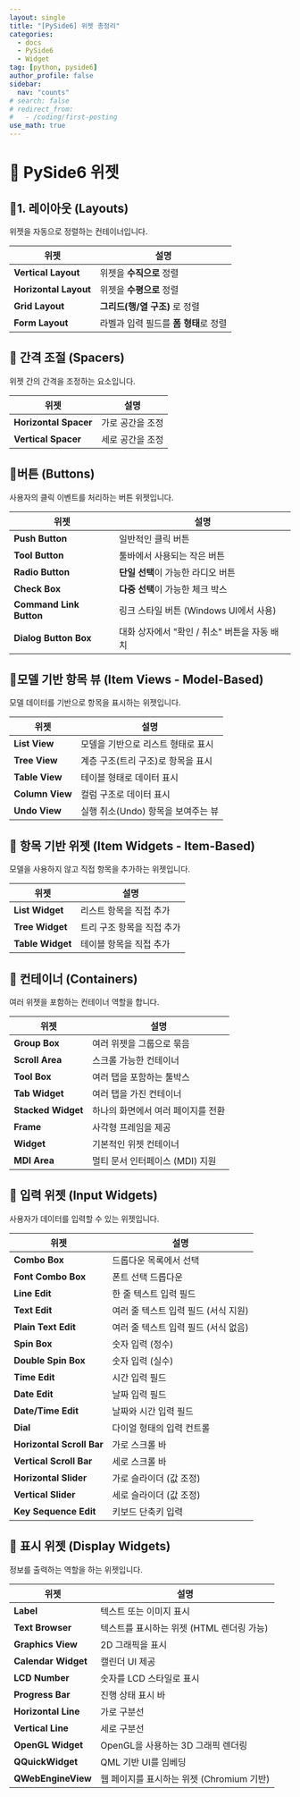 ```yaml
---
layout: single
title: "[PySide6] 위젯 총정리"
categories:
  - docs
  - PySide6
  - Widget
tag: [python, pyside6]
author_profile: false
sidebar:
  nav: "counts"
# search: false
# redirect_from:
#   - /coding/first-posting
use_math: true
---
```


# 👑 PySide6 위젯

## 🍒1. 레이아웃 (Layouts)

위젯을 자동으로 정렬하는 컨테이너입니다.

| 위젯                  | 설명                                  |
| --------------------- | ------------------------------------- |
| **Vertical Layout**   | 위젯을 **수직으로** 정렬              |
| **Horizontal Layout** | 위젯을 **수평으로** 정렬              |
| **Grid Layout**       | **그리드(행/열 구조)** 로 정렬        |
| **Form Layout**       | 라벨과 입력 필드를 **폼 형태**로 정렬 |

## 🍒 간격 조절 (Spacers)

위젯 간의 간격을 조정하는 요소입니다.

| 위젯                  | 설명             |
| --------------------- | ---------------- |
| **Horizontal Spacer** | 가로 공간을 조정 |
| **Vertical Spacer**   | 세로 공간을 조정 |

## 🍒버튼 (Buttons)

사용자의 클릭 이벤트를 처리하는 버튼 위젯입니다.

| 위젯                    | 설명                                         |
| ----------------------- | -------------------------------------------- |
| **Push Button**         | 일반적인 클릭 버튼                           |
| **Tool Button**         | 툴바에서 사용되는 작은 버튼                  |
| **Radio Button**        | **단일 선택**이 가능한 라디오 버튼           |
| **Check Box**           | **다중 선택**이 가능한 체크 박스             |
| **Command Link Button** | 링크 스타일 버튼 (Windows UI에서 사용)       |
| **Dialog Button Box**   | 대화 상자에서 "확인 / 취소" 버튼을 자동 배치 |

## 🍒모델 기반 항목 뷰 (Item Views - Model-Based)

모델 데이터를 기반으로 항목을 표시하는 위젯입니다.

| 위젯            | 설명                               |
| --------------- | ---------------------------------- |
| **List View**   | 모델을 기반으로 리스트 형태로 표시 |
| **Tree View**   | 계층 구조(트리 구조)로 항목을 표시 |
| **Table View**  | 테이블 형태로 데이터 표시          |
| **Column View** | 컬럼 구조로 데이터 표시            |
| **Undo View**   | 실행 취소(Undo) 항목을 보여주는 뷰 |

## 🍒 항목 기반 위젯 (Item Widgets - Item-Based)

모델을 사용하지 않고 직접 항목을 추가하는 위젯입니다.

| 위젯             | 설명                       |
| ---------------- | -------------------------- |
| **List Widget**  | 리스트 항목을 직접 추가    |
| **Tree Widget**  | 트리 구조 항목을 직접 추가 |
| **Table Widget** | 테이블 항목을 직접 추가    |

## 🍒 컨테이너 (Containers)

여러 위젯을 포함하는 컨테이너 역할을 합니다.

| 위젯               | 설명                               |
| ------------------ | ---------------------------------- |
| **Group Box**      | 여러 위젯을 그룹으로 묶음          |
| **Scroll Area**    | 스크롤 가능한 컨테이너             |
| **Tool Box**       | 여러 탭을 포함하는 툴박스          |
| **Tab Widget**     | 여러 탭을 가진 컨테이너            |
| **Stacked Widget** | 하나의 화면에서 여러 페이지를 전환 |
| **Frame**          | 사각형 프레임을 제공               |
| **Widget**         | 기본적인 위젯 컨테이너             |
| **MDI Area**       | 멀티 문서 인터페이스 (MDI) 지원    |

## 🍒 입력 위젯 (Input Widgets)

사용자가 데이터를 입력할 수 있는 위젯입니다.

| 위젯                      | 설명                                 |
| ------------------------- | ------------------------------------ |
| **Combo Box**             | 드롭다운 목록에서 선택               |
| **Font Combo Box**        | 폰트 선택 드롭다운                   |
| **Line Edit**             | 한 줄 텍스트 입력 필드               |
| **Text Edit**             | 여러 줄 텍스트 입력 필드 (서식 지원) |
| **Plain Text Edit**       | 여러 줄 텍스트 입력 필드 (서식 없음) |
| **Spin Box**              | 숫자 입력 (정수)                     |
| **Double Spin Box**       | 숫자 입력 (실수)                     |
| **Time Edit**             | 시간 입력 필드                       |
| **Date Edit**             | 날짜 입력 필드                       |
| **Date/Time Edit**        | 날짜와 시간 입력 필드                |
| **Dial**                  | 다이얼 형태의 입력 컨트롤            |
| **Horizontal Scroll Bar** | 가로 스크롤 바                       |
| **Vertical Scroll Bar**   | 세로 스크롤 바                       |
| **Horizontal Slider**     | 가로 슬라이더 (값 조정)              |
| **Vertical Slider**       | 세로 슬라이더 (값 조정)              |
| **Key Sequence Edit**     | 키보드 단축키 입력                   |

## 🍒 표시 위젯 (Display Widgets)

정보를 출력하는 역할을 하는 위젯입니다.

| 위젯                | 설명                                      |
| ------------------- | ----------------------------------------- |
| **Label**           | 텍스트 또는 이미지 표시                   |
| **Text Browser**    | 텍스트를 표시하는 위젯 (HTML 렌더링 가능) |
| **Graphics View**   | 2D 그래픽을 표시                          |
| **Calendar Widget** | 캘린더 UI 제공                            |
| **LCD Number**      | 숫자를 LCD 스타일로 표시                  |
| **Progress Bar**    | 진행 상태 표시 바                         |
| **Horizontal Line** | 가로 구분선                               |
| **Vertical Line**   | 세로 구분선                               |
| **OpenGL Widget**   | OpenGL을 사용하는 3D 그래픽 렌더링        |
| **QQuickWidget**    | QML 기반 UI를 임베딩                      |
| **QWebEngineView**  | 웹 페이지를 표시하는 위젯 (Chromium 기반) |
